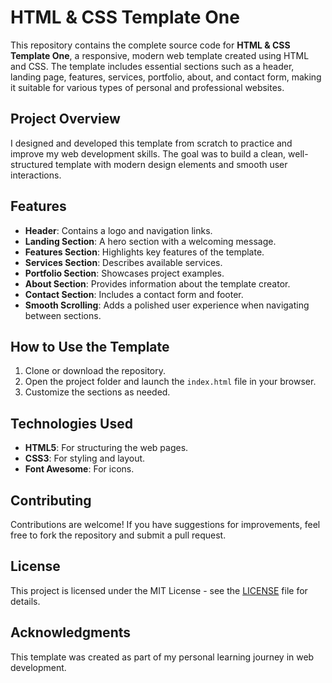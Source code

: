 # HTML & CSS Template One

This repository contains the complete source code for **HTML & CSS Template One**, a responsive, modern web template created using HTML and CSS. The template includes essential sections such as a header, landing page, features, services, portfolio, about, and contact form, making it suitable for various types of personal and professional websites.



## Project Overview
I designed and developed this template from scratch to practice and improve my web development skills. The goal was to build a clean, well-structured template with modern design elements and smooth user interactions.

## Features
- **Header**: Contains a logo and navigation links.
- **Landing Section**: A hero section with a welcoming message.
- **Features Section**: Highlights key features of the template.
- **Services Section**: Describes available services.
- **Portfolio Section**: Showcases project examples.
- **About Section**: Provides information about the template creator.
- **Contact Section**: Includes a contact form and footer.
- **Smooth Scrolling**: Adds a polished user experience when navigating between sections.

## How to Use the Template
1. Clone or download the repository.
2. Open the project folder and launch the `index.html` file in your browser.
3. Customize the sections as needed.

## Technologies Used
- **HTML5**: For structuring the web pages.
- **CSS3**: For styling and layout.
- **Font Awesome**: For icons.



## Contributing
Contributions are welcome! If you have suggestions for improvements, feel free to fork the repository and submit a pull request.

## License
This project is licensed under the MIT License - see the [LICENSE](LICENSE) file for details.

## Acknowledgments
This template was created as part of my personal learning journey in web development.

